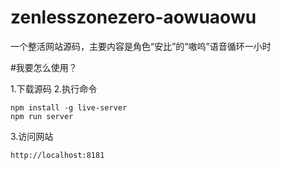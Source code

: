 # zenlesszonezero-aowuaowu

一个整活网站源码，主要内容是角色“安比”的“嗷呜”语音循环一小时

#我要怎么使用？

1.下载源码
2.执行命令
```
npm install -g live-server
npm run server
```

3.访问网站
```
http://localhost:8181
```
